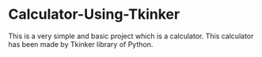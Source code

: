 # Calculator-Using-Tkinker
This is a very simple and basic project which is a calculator.
This calculator has been made by Tkinker library of Python.